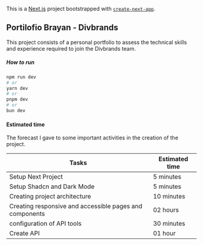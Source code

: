 This is a [Next.js](https://nextjs.org/) project bootstrapped with [`create-next-app`](https://github.com/vercel/next.js/tree/canary/packages/create-next-app).

## Portilofio Brayan - Divbrands

This project consists of a personal portfolio to assess the technical skills and experience required to join the Divbrands team.


##### How to run
```bash
npm run dev
# or
yarn dev
# or
pnpm dev
# or
bun dev
```

#### Estimated time

The forecast I gave to some important activities in the creation of the project. 

| Tasks | Estimated time |
| ----------- | ----------- |
| Setup Next Project | 5 minutes |
| Setup Shadcn and Dark Mode | 5 minutes |
| Creating project architecture | 10 minutes |
| Creating responsive and accessible pages and components | 02 hours |
| configuration of API tools  | 30 minutes |
| Create API  | 01 hour |


